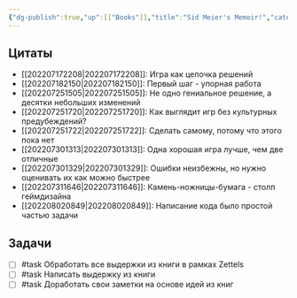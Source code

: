 ```yaml
---
{"dg-publish":true,"up":[["Books"]],"title":"Sid Meier's Memoir!","category":"book","tags":["books/inbox"],"rating":null,"date":"2022-07-25T20:39:39+03:00","modified_at":"2022-07-30T11:41:35+03:00","permalink":"/refs/sid-meier-s-memoir/","dgHomeLink":false,"dgPassFrontmatter":true}
---
```






## Цитаты

- [[202207172208|202207172208]]: Игра как цепочка решений
- [[202207182150|202207182150]]: Первый шаг - упорная работа
- [[202207251505|202207251505]]: Не одно гениальное решение, а десятки небольших изменений
- [[202207251720|202207251720]]: Как выглядит игр без культурных предубеждений?
- [[202207251722|202207251722]]: Сделать самому, потому что этого пока нет
- [[202207301313|202207301313]]: Одна хорошая игра лучше, чем две отличные
- [[202207301329|202207301329]]: Ошибки неизбежны, но нужно оценивать их как можно быстрее
- [[202207311646|202207311646]]: Камень-ножницы-бумага - столп геймдизайна
- [[202208020849|202208020849]]: Написание кода было простой частью задачи


## Задачи

- [ ] #task Обработать все выдержки из книги в рамках Zettels
- [ ] #task Написать выдержку из книги
- [ ] #task Доработать свои заметки на основе идей из книг
